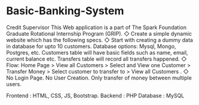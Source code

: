 # Basic-Banking-System
Credit Supervisor
This Web application is a part of The Spark Foundation Graduate Rotational Internship Program (GRIP).
◇ Create a simple dynamic website which has the following specs.
◇ Start with creating a dummy data in database for upto 10
   customers. Database options: Mysql, Mongo, Postgres, etc.
   Customers table will have basic fields such as name, email,
   current balance etc. Transfers table will record all transfers
   happened.
◇ Flow: Home Page > View all Customers > Select and View one
   Customer > Transfer Money > Select customer to transfer to >
   View all Customers .
◇ No Login Page. No User Creation. Only transfer of money
   between multiple users.
   
Frontend : HTML, CSS, JS, Bootstrap.
Backend : PHP
Database : MySQL
